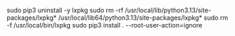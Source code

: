 sudo pip3 uninstall -y lxpkg
         sudo rm -rf /usr/local/lib/python3.13/site-packages/lxpkg* /usr/local/lib64/python3.13/site-packages/lxpkg*
         sudo rm -f /usr/local/bin/lxpkg
         sudo pip3 install . --root-user-action=ignore
